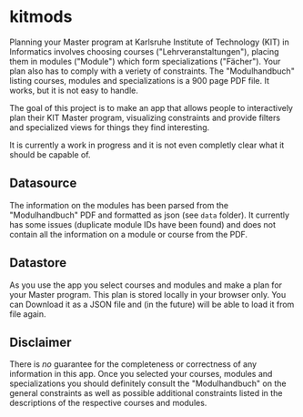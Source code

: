 # kitmods
Planning your Master program at Karlsruhe Institute of Technology (KIT) in Informatics involves choosing courses ("Lehrveranstaltungen"),
placing them in modules ("Module") which form specializations ("Fächer").
Your plan also has to comply with a veriety of constraints.
The "Modulhandbuch" listing courses, modules and specializations is a 900 page PDF file.
It works, but it is not easy to handle.

The goal of this project is to make an app that allows people to interactively plan their KIT Master program,
visualizing constraints and provide filters and specialized views for things they find interesting.

It is currently a work in progress and it is not even completly clear what it should be capable of.

## Datasource
The information on the modules has been parsed from the "Modulhandbuch" PDF and formatted as json (see `data` folder).
It currently has some issues (duplicate module IDs have been found) and does not contain all the information on a module
or course from the PDF.

## Datastore
As you use the app you select courses and modules and make a plan for your Master program.
This plan is stored locally in your browser only.
You can Download it as a JSON file and (in the future) will be able to load it from file again.

## Disclaimer
There is *no* guarantee for the completeness or correctness of any information in this app.
Once you selected your courses, modules and specializations you should definitely consult the "Modulhandbuch" on the 
general constraints as well as possible additional constraints listed in the descriptions of the respective courses and modules.
